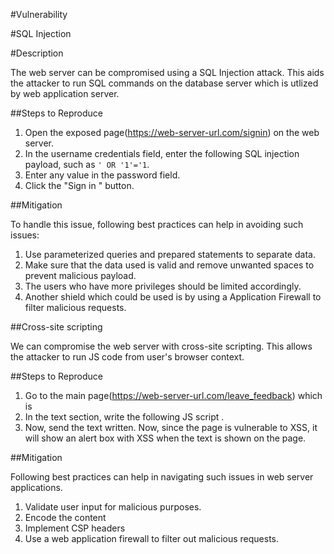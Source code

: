 #Vulnerability

#SQL Injection

#Description

The web server can be compromised using a SQL Injection attack. This aids the attacker to run SQL commands on the database server which is utlized by web application server. 

##Steps to Reproduce

1. Open the exposed page(https://web-server-url.com/signin) on the web server.
2. In the username credentials field, enter the following SQL injection payload, such as `' OR '1'='1`.
3. Enter any value in the password field.
4. Click the "Sign in " button.

##Mitigation

To handle this issue, following best practices can help in avoiding such issues:
1. Use parameterized queries and prepared statements to separate data.
2. Make sure that the data used is valid and remove unwanted spaces to prevent malicious payload. 
3. The users who have more privileges should be limited accordingly.
4. Another shield which could be used is by using a Application Firewall to filter malicious requests.



##Cross-site scripting

We can compromise the web server with cross-site scripting. This allows the attacker to run JS code from user's browser context. 

##Steps to Reproduce

1. Go to the main page(https://web-server-url.com/leave_feedback) which is  
2. In the text section, write the following JS script <script>alert('XSS')</script>.
3. Now, send the text written.
Now, since the page is vulnerable to XSS, it will show an alert box with XSS when the text is shown on the page.

##Mitigation

Following best practices can help in navigating such issues in web server applications.
1. Validate user input for malicious purposes.
2. Encode the content
3. Implement CSP headers
4. Use a web application firewall to filter out malicious requests.